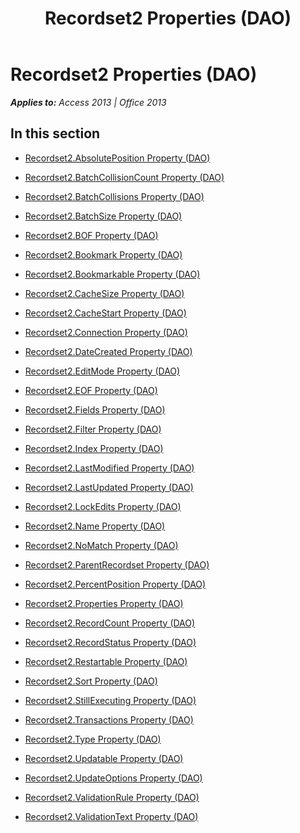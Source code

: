 ﻿---
title: Recordset2 Properties (DAO)
TOCTitle: Properties
ms:assetid: c38758f6-a952-45fe-bcbf-c5796b404d67
ms:mtpsurl: https://msdn.microsoft.com/en-us/library/Dn161301(v=office.15)
ms:contentKeyID: 52074268
ms.date: 09/18/2015
mtps_version: v=office.15
---

# Recordset2 Properties (DAO)


_**Applies to:** Access 2013 | Office 2013_

## In this section

  - [Recordset2.AbsolutePosition Property (DAO)](recordset2-absoluteposition-property-dao.md)

  - [Recordset2.BatchCollisionCount Property (DAO)](recordset2-batchcollisioncount-property-dao.md)

  - [Recordset2.BatchCollisions Property (DAO)](recordset2-batchcollisions-property-dao.md)

  - [Recordset2.BatchSize Property (DAO)](recordset2-batchsize-property-dao.md)

  - [Recordset2.BOF Property (DAO)](recordset2-bof-property-dao.md)

  - [Recordset2.Bookmark Property (DAO)](recordset2-bookmark-property-dao.md)

  - [Recordset2.Bookmarkable Property (DAO)](recordset2-bookmarkable-property-dao.md)

  - [Recordset2.CacheSize Property (DAO)](recordset2-cachesize-property-dao.md)

  - [Recordset2.CacheStart Property (DAO)](recordset2-cachestart-property-dao.md)

  - [Recordset2.Connection Property (DAO)](recordset2-connection-property-dao.md)

  - [Recordset2.DateCreated Property (DAO)](recordset2-datecreated-property-dao.md)

  - [Recordset2.EditMode Property (DAO)](recordset2-editmode-property-dao.md)

  - [Recordset2.EOF Property (DAO)](recordset2-eof-property-dao.md)

  - [Recordset2.Fields Property (DAO)](recordset2-fields-property-dao.md)

  - [Recordset2.Filter Property (DAO)](recordset2-filter-property-dao.md)

  - [Recordset2.Index Property (DAO)](recordset2-index-property-dao.md)

  - [Recordset2.LastModified Property (DAO)](recordset2-lastmodified-property-dao.md)

  - [Recordset2.LastUpdated Property (DAO)](recordset2-lastupdated-property-dao.md)

  - [Recordset2.LockEdits Property (DAO)](recordset2-lockedits-property-dao.md)

  - [Recordset2.Name Property (DAO)](recordset2-name-property-dao.md)

  - [Recordset2.NoMatch Property (DAO)](recordset2-nomatch-property-dao.md)

  - [Recordset2.ParentRecordset Property (DAO)](recordset2-parentrecordset-property-dao.md)

  - [Recordset2.PercentPosition Property (DAO)](recordset2-percentposition-property-dao.md)

  - [Recordset2.Properties Property (DAO)](recordset2-properties-property-dao.md)

  - [Recordset2.RecordCount Property (DAO)](recordset2-recordcount-property-dao.md)

  - [Recordset2.RecordStatus Property (DAO)](recordset2-recordstatus-property-dao.md)

  - [Recordset2.Restartable Property (DAO)](recordset2-restartable-property-dao.md)

  - [Recordset2.Sort Property (DAO)](recordset2-sort-property-dao.md)

  - [Recordset2.StillExecuting Property (DAO)](recordset2-stillexecuting-property-dao.md)

  - [Recordset2.Transactions Property (DAO)](recordset2-transactions-property-dao.md)

  - [Recordset2.Type Property (DAO)](recordset2-type-property-dao.md)

  - [Recordset2.Updatable Property (DAO)](recordset2-updatable-property-dao.md)

  - [Recordset2.UpdateOptions Property (DAO)](recordset2-updateoptions-property-dao.md)

  - [Recordset2.ValidationRule Property (DAO)](recordset2-validationrule-property-dao.md)

  - [Recordset2.ValidationText Property (DAO)](recordset2-validationtext-property-dao.md)

